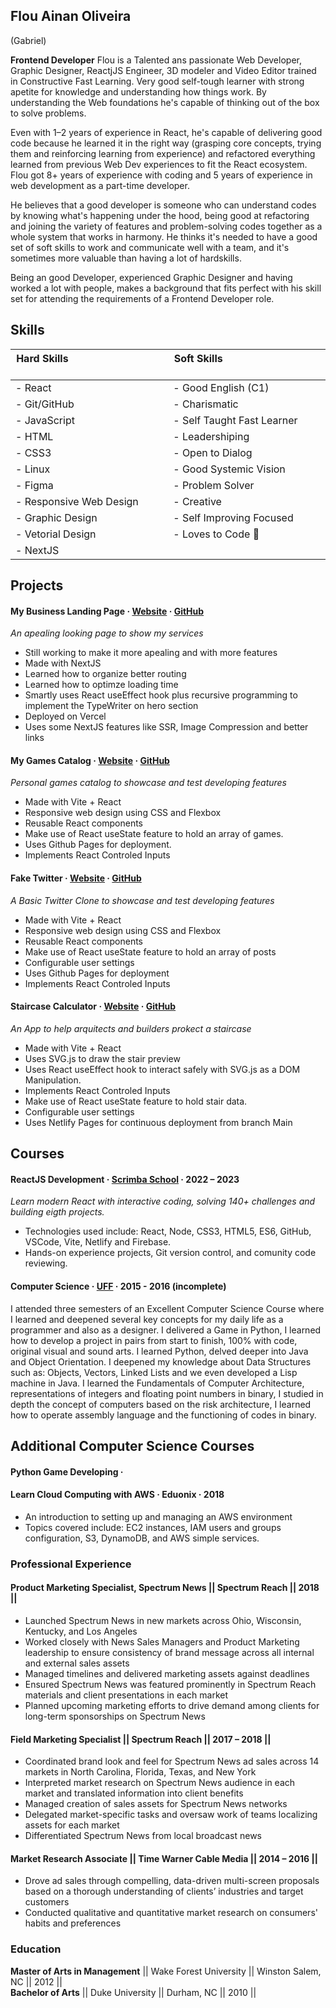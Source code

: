 <!-- ![](/src/images/profile-round.webp)<br/> -->
## Flou Ainan Oliveira
(Gabriel)

**Frontend Developer**
Flou is a Talented ans passionate Web Developer, Graphic Designer, ReactjJS Engineer, 3D modeler and Video Editor trained in Constructive Fast Learning. Very good self-tough learner with strong apetite for knowledge and understanding how things work. By understanding the Web foundations he's capable of thinking out of the box to solve problems.

Even with 1–2 years of experience in React, he's capable of delivering good code because he learned it in the right way (grasping core concepts, trying them and reinforcing learning from experience) and refactored everything learned from previous Web Dev experiences to fit the React ecosystem. Flou got 8+ years of experience with coding and 5 years of experience in web development as a part-time developer.

He believes that a good developer is someone who can understand codes by knowing what's happening under the hood, being good at refactoring and joining the variety of features and problem-solving codes together as a whole system that works in harmony. 
He thinks it's needed to have a good set of soft skills to work and communicate well with a team, and it's sometimes more valuable than having a lot of hardskills.

Being an good Developer, experienced Graphic Designer and having worked a lot with people, makes a background that fits perfect with his skill set for attending the requirements of a Frontend Developer role.

  
Skills
----
|**Hard Skills**‏‏‎ ‎‏‏‎ ‎‏‏‎ ‎‏‏‎ ‎‏‏‎ ‎‏‏‎ ‎‏‏‎ ‎‏‏‎ ‎‏‏‎ ‏‏‎ ‎‏‏‎ ‎‏‏‎ ‎‏‏‎ ‎‏‏‎ ‎‏‏‎ ‎‏‏‎ ‎‏‏‎ ‎‏‏‎ ‎‎‏‏‎ ‎‏‏‎ ‎‏‏‎ ‎‏‏‎ ‎‏‏‎ ‎‏‏‎ ‎‏‏‎ ‎‏‏‎ ‏‏‎ ‎‏‏‎ ‎‏‏‎ ‎‏‏‎ ‎‏‏‎ ‎‏‏‎ ‎‏‏‎ ‎‏‏‎ ‎‏‏‎ ‎‎‏‏‎ ‎‏‏‎ ‎ |**Soft Skills** ‏‏‎ ‎‏‏‎ ‎‏‏‎ ‎‏‏‎ ‎‏‏‎ ‎‏‏‎ ‎‏‏‎ ‎‏‏‎ ‎‏‏‎ ‏‏‎ ‎‏‏‎ ‎‏‏‎ ‎‏‏‎ ‎‏‏‎ ‎‏‏‎ ‎‏‏‎ ‎‏‏‎ ‎‏‏‎ ‎‎‏‏‎ ‎‏‏‎ ‎‏‏‎ ‎‏‏‎ ‎‏‏‎ ‎‏‏‎ ‎‏‏‎ ‎‏‏‎ ‏‏‎ ‎‏‏‎ ‎‏‏‎ ‎‏‏‎ ‎‏‏‎ ‎‏‏‎ ‎‏‏‎ ‎‏‏‎ ‎‏‏‎ ‎‎‏‏‎ ‎‏‏‎ ‎|
|---|---|
| - React | - Good English (C1) ‎|
| - Git/GitHub | - Charismatic |
| - JavaScript | - Self Taught Fast Learner |
| - HTML | - Leadershiping |
| - CSS3 | - Open to Dialog |
| - Linux | - Good Systemic Vision |
| - Figma | - Problem Solver |
| - Responsive Web Design | - Creative |
| - Graphic Design | - Self Improving Focused  |
| - Vetorial Design | - Loves to Code 🧡 |
| - NextJS |  |

Projects
-----
#### My Business Landing Page · [Website](https://www.mestreflou.com.br "Deployed Project") · [GitHub](https://github.com/flou-ainan/servicos-do-mestre "GitHub Repository")
*An apealing looking page to show my services*
*	Still working to make it more apealing and with more features
*	Made with NextJS
*	Learned how to organize better routing
*	Learned how to optimze loading time
*	Smartly uses React useEffect hook plus recursive programming to implement the TypeWriter on hero section
*	Deployed on Vercel
*	Uses some NextJS features like SSR, Image Compression and better links

#### My Games Catalog · [Website](https://flou-ainan.github.io/my-games-catalog/ "Deployed Project") · [GitHub](https://github.com/flou-ainan/my-games-catalog "GitHub Repository") 
*Personal games catalog to showcase and test developing features*
* Made with Vite + React
* Responsive web design using CSS and Flexbox
* Reusable React components
* Make use of React useState feature to hold an array of games.
* Uses Github Pages for deployment.
* Implements React Controled Inputs

#### Fake Twitter · [Website](https://flou-ainan.github.io/twitter-post-maker/ "Deployed Project") · [GitHub](https://flou-ainan.github.io/twitter-post-maker/ "GitHub Repository") 
*A Basic Twitter Clone to showcase and test developing features*
* Made with Vite + React
* Responsive web design using CSS and Flexbox
* Reusable React components
* Make use of React useState feature to hold an array of posts
* Configurable user settings
* Uses Github Pages for deployment
* Implements React Controled Inputs

#### Staircase Calculator · [Website](https://app-escadas-codeart.netlify.app/ "Deployed Project") · [GitHub](https://github.com/flou-ainan/app-escadas-codeart#app-para-projetar-escadas "GitHub Repository") 
*An App to help arquitects and builders prokect a staircase*
* Made with Vite + React
* Uses SVG.js to draw the stair preview
* Uses React useEffect hook to interact safely with SVG.js as a DOM Manipulation.
* Implements React Controled Inputs
* Make use of React useState feature to hold stair data.
* Configurable user settings
* Uses Netlify Pages for continuous deployment from branch Main

Courses
----
#### ReactJS Development · [Scrimba School](https://scrimba.com/learn/learnreact "Course Webpage") · 2022 – 2023
*Learn modern React with interactive coding, solving 140+ challenges and building eigth projects.*  
*	Technologies used include: React, Node, CSS3, HTML5, ES6, GitHub, VSCode, Vite, Netlify and Firebase.
*	Hands-on experience projects, Git version control, and comunity code reviewing.  

#### Computer Science · [UFF](https://www.uff.br/ "University Website") · 2015 - 2016 (incomplete)
I attended three semesters of an Excellent Computer Science Course where I learned and deepened several key concepts for my daily life as a programmer and also as a designer. I delivered a Game in Python, I learned how to develop a project in pairs from start to finish, 100% with code, original visual and sound arts. I learned Python, delved deeper into Java and Object Orientation. I deepened my knowledge about Data Structures such as: Objects, Vectors, Linked Lists and we even developed a Lisp machine in Java. I learned the Fundamentals of Computer Architecture, representations of integers and floating point numbers in binary, I studied in depth the concept of computers based on the risk architecture, I learned how to operate assembly language and the functioning of codes in binary.

## Additional Computer Science Courses
#### Python Game Developing · 


#### Learn Cloud Computing with AWS · Eduonix · 2018
* An introduction to setting up and managing an AWS environment
* Topics covered include: EC2 instances, IAM users and groups configuration, S3, DynamoDB, and AWS simple services.  

### Professional Experience  					
#### Product Marketing Specialist, Spectrum News || Spectrum Reach || 2018 ||  
*	Launched Spectrum News in new markets across Ohio, Wisconsin, Kentucky, and Los Angeles  
*	Worked closely with News Sales Managers and Product Marketing leadership to ensure consistency of brand message across all internal and external sales assets  
*	Managed timelines and delivered marketing assets against deadlines  
*	Ensured Spectrum News was featured prominently in Spectrum Reach materials and client presentations in each market  
*	Planned upcoming marketing efforts to drive demand among clients for long-term sponsorships on Spectrum News    

#### Field Marketing Specialist || Spectrum Reach || 2017 – 2018 ||   
*	Coordinated brand look and feel for Spectrum News ad sales across 14 markets in North Carolina, Florida, Texas, and New York  
*	Interpreted market research on Spectrum News audience in each market and translated information into client benefits  
*	Managed creation of sales assets for Spectrum News networks   
*	Delegated market-specific tasks and oversaw work of teams localizing assets for each market  
*	Differentiated Spectrum News from local broadcast news    

#### Market Research Associate || Time Warner Cable Media || 2014 – 2016 ||   
*	Drove ad sales through compelling, data-driven multi-screen proposals based on a thorough understanding of clients’ industries and target customers  
*	Conducted qualitative and quantitative market research on consumers' habits and preferences    

### Education							
**Master of Arts in Management** || Wake Forest University || Winston Salem, NC || 2012 ||  
**Bachelor of Arts** || Duke University || Durham, NC || 2010 ||  
